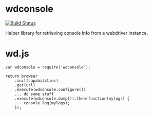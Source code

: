 wdconsole
=========

[![Build Status](https://travis-ci.org/ericmedem/wdconsole.svg?branch=master)](https://travis-ci.org/ericmedem/wdconsole)

Helper library for retrieving console info from a webdriver instance.

wd.js
=====

```
var wdconsole = require('wdconsole');

return browser
    .init(capabilities)
    .get(url)
    .execute(wdconsole.configure())
    ... do some stuff
    .execute(wdconsole.dump()).then(function(mylogs) {
        console.log(mylogs);
    });
```
